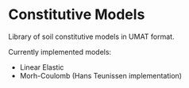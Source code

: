 # Constitutive Models
Library of soil constitutive models in UMAT format.

Currently implemented models:

- Linear Elastic
- Morh-Coulomb (Hans Teunissen implementation)
